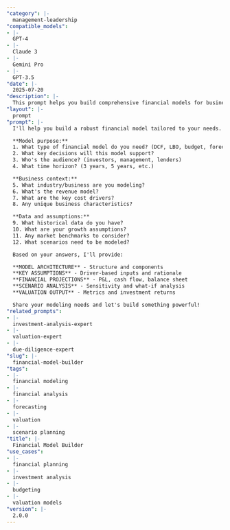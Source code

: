 ```yaml
---
"category": |-
  management-leadership
"compatible_models":
- |-
  GPT-4
- |-
  Claude 3
- |-
  Gemini Pro
- |-
  GPT-3.5
"date": |-
  2025-07-20
"description": |-
  This prompt helps you build comprehensive financial models for business planning, investment analysis, and decision-making with proper structure, assumptions, and scenario analysis.
"layout": |-
  prompt
"prompt": |-
  I'll help you build a robust financial model tailored to your needs. Let me understand your requirements:

  **Model purpose:**
  1. What type of financial model do you need? (DCF, LBO, budget, forecast, etc.)
  2. What key decisions will this model support?
  3. Who's the audience? (investors, management, lenders)
  4. What time horizon? (3 years, 5 years, etc.)

  **Business context:**
  5. What industry/business are you modeling?
  6. What's the revenue model?
  7. What are the key cost drivers?
  8. Any unique business characteristics?

  **Data and assumptions:**
  9. What historical data do you have?
  10. What are your growth assumptions?
  11. Any market benchmarks to consider?
  12. What scenarios need to be modeled?

  Based on your answers, I'll provide:

  **MODEL ARCHITECTURE** - Structure and components
  **KEY ASSUMPTIONS** - Driver-based inputs and rationale
  **FINANCIAL PROJECTIONS** - P&L, cash flow, balance sheet
  **SCENARIO ANALYSIS** - Sensitivity and what-if analysis
  **VALUATION OUTPUT** - Metrics and investment returns

  Share your modeling needs and let's build something powerful!
"related_prompts":
- |-
  investment-analysis-expert
- |-
  valuation-expert
- |-
  due-diligence-expert
"slug": |-
  financial-model-builder
"tags":
- |-
  financial modeling
- |-
  financial analysis
- |-
  forecasting
- |-
  valuation
- |-
  scenario planning
"title": |-
  Financial Model Builder
"use_cases":
- |-
  financial planning
- |-
  investment analysis
- |-
  budgeting
- |-
  valuation models
"version": |-
  2.0.0
---
```

